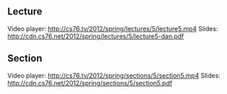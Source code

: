 ## Lecture

Video player: <http://cs76.tv/2012/spring/lectures/5/lecture5.mp4>
Slides: <http://cdn.cs76.net/2012/spring/lectures/5/lecture5-dan.pdf>

## Section

Video player: <http://cs76.tv/2012/spring/sections/5/section5.mp4>
Slides: <http://cdn.cs76.net/2012/spring/sections/5/section5.pdf>

